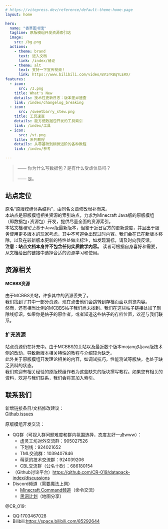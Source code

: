 ```yaml
---
# https://vitepress.dev/reference/default-theme-home-page
layout: home

hero:
  name: "香草图书馆"
  tagline: 原版模组开发资源索引站
  image:
    src: /bg.png
  actions:
    - theme: brand
      text: 进入文档
      link: /index/绪论
    - theme: alt
      text: 支持一下宣传视频！
      link: https://www.bilibili.com/video/BV1rRBqYLERX/
features:
  - icon:
      src: /3.png
    title: What's New
    details: 技术性更新日志：版本差异速查
    link: /index/changelog_breaking
  - icon: 
      src: /sweetbarry_stew.png
    title: 工具速查
    details: 能方便数据包开发的工具索引
    link: /index/工具
  - icon:
      src: /vt.png
    title: 系列教程
    details: 从零基础到稍微进阶的各种教程
    link: /index/参考

---
```


> —— 你为什么写数据包？是有什么受虐体质吗？
> 
> —— 是。

## 站点定位
原名“原版模组体系结构”，由同名文章修改增补而来。  
本站点是原版模组相关资源的索引站点，力求为Minecraft Java版的原版模组（即数据包+资源包）开发，提供尽量全面的资源索引。  
本站文档*理论上*基于Java版最新版本，但鉴于近日官方的更新速度，并且出于服务使用更多版本的玩家考虑，其中不可避免出现过时内容。我们会在已在新版本移除，以及在较新版本更新的特性处做出标注，如发现漏标，请及时向我反馈。  
**注意：站点文档本身并不包含任何实质教学内容。** 读者可根据自身喜好和需要，从文档给出的链接中选择合适的资源学习和使用。
## 资源相关

#### MCBBS资源
由于MCBBS关站，许多其中的资源丢失了。  
我们找到了其中一部分资源，现在点击他们会跳转到存档页面以浏览内容。  
然而，还有相当比例的MCBBS帖子我们尚未找到。我们在这些帖子链接处加了删除线标识。如果你是帖子的原作者，或者知道这些帖子的存档位置，欢迎与我们联系。

### 扩充资源
站点资源仍在补充中。由于MCBBS的关站以及最近数个版本mojang对java版技术侧的改动，导致新版本相关特性的教程与介绍较为缺乏。  
此外关于原版模组开发理论相关的内容，如调试技巧，性能测试等版块，也处于缺乏资料的状态。  
我们欢迎有相关经验的原版模组作者为这些缺失的版块撰写教程。如果您有相关的资料，欢迎与我们联系，我们会将其加入索引。

## 联系我们
新增链接条目/文档修改建议：  
[Github issues](https://github.com/CR-019/datapack-index/issues)

原版模组开发交流：
- QQ群（可视入群问题难度和群内氛围选择，态度友好一点www）：
  - 虚灵工坊对外交流群：905027526
  - 下划线：924021652
  - TML交流群：1039407846
  - 萌茶的技术交流群：924039206
  - CBL交流群（公名十砍）：686180154
- （Github讨论平台）https://github.com/CR-019/datapack-index/discussions
- Discord频道（需要魔法上网）
  - [Minecraft Command频道](https://discord.gg/QAFXFtZ)（命令交流）
  - [黑洞计划](https://discord.gg/XwTrR9RFyu)（地图分享）

@CR_019:
- QQ:1703467028
- Bilibili:https://space.bilibili.com/85292644